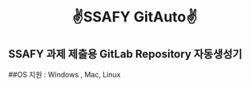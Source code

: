 <h1 align="center">✌️SSAFY GitAuto✌️

SSAFY 과제 제출용 GitLab Repository 자동생성기
-----------------------------------------------

##OS 지원 : Windows , Mac, Linux

